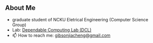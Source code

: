 ## About Me
- graduate student of NCKU Eletrical Engineering (Computer Science Group)
- Lab: [Dependable Computing Lab (DCL)](https://dcl.ee.ncku.edu.tw/wordpress/)
- 📫 How to reach me:
gibsonjiacheng@gmail.com
<!---
teogi/teogi is a ✨ special ✨ repository because its `README.md` (this file) appears on your GitHub profile.
You can click the Preview link to take a look at your changes.
--->
